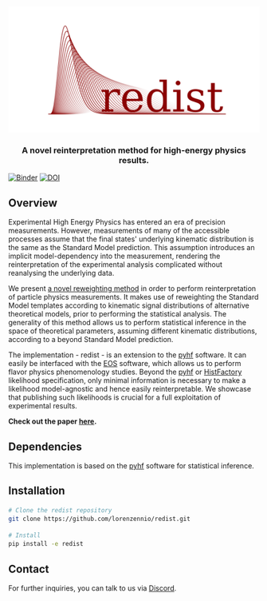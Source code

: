 <p align="center">
  <img src="fig/logo.svg"  width="600"/>
</p>

<h3 align="center">A novel reinterpretation method for high-energy physics results.</h4>

[![Binder](https://binderhub.ssl-hep.org/badge_logo.svg)](https://binderhub.ssl-hep.org/v2/gh/lorenzennio/redist.pyhep/HEAD)
[![DOI](https://zenodo.org/badge/381276327.svg)](...)

## Overview
Experimental High Energy Physics has entered an era of precision measurements. However, measurements of many of the accessible processes assume that the final states' underlying kinematic distribution is the same as the Standard Model prediction. This assumption introduces an implicit model-dependency into the measurement, rendering the reinterpretation of the experimental analysis complicated without reanalysing the underlying data.

We present [a novel reweighting method](https://arxiv.org/abs/2402.08417) in order to perform reinterpretation of particle physics measurements. It makes use of reweighting the Standard Model templates according to kinematic signal distributions of alternative theoretical models, prior to performing the statistical analysis. The generality of this method allows us to perform statistical inference in the space of theoretical parameters, assuming different kinematic distributions, according to a beyond Standard Model prediction.

The implementation - redist - is an extension to the [pyhf](https://pyhf.readthedocs.io/) software. It can easily be interfaced with the [EOS](https://eos.github.io/) software, which allows us to perform flavor physics phenomenology studies. Beyond the [pyhf](https://pyhf.readthedocs.io/) or [HistFactory](https://cds.cern.ch/record/1456844/files/CERN-OPEN-2012-016.pdf) likelihood specification, only minimal information is necessary to make a likelihood model-agnostic and hence easily reinterpretable. We showcase that publishing such likelihoods is crucial for a full exploitation of experimental results.


**Check out the paper [here](https://arxiv.org/pdf/2402.08417.pdf).**

## Dependencies
This implementation is based on the [pyhf](https://github.com/scikit-hep/pyhf) software for statistical inference.

## Installation

```bash
# Clone the redist repository
git clone https://github.com/lorenzennio/redist.git

# Install 
pip install -e redist
```

## Contact

For further inquiries, you can talk to us via [Discord](https://discord.gg/bmaVUQcR4w).
